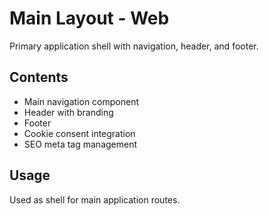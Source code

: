 # Main Layout - Web

Primary application shell with navigation, header, and footer.

## Contents
- Main navigation component
- Header with branding
- Footer
- Cookie consent integration
- SEO meta tag management

## Usage
Used as shell for main application routes.